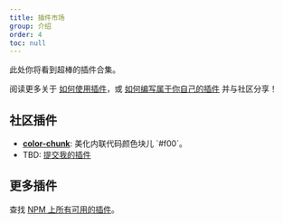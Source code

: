 ```yaml
---
title: 插件市场
group: 介绍
order: 4
toc: null
---
```


此处你将看到超棒的插件合集。

阅读更多关于 [如何使用插件](./index.md#配置)，或 [如何编写属于你自己的插件](./new.md) 并与社区分享！

## 社区插件

- [**color-chunk**](https://github.com/Wxh16144/dumi-plugin-color-chunk#readme): 美化内联代码颜色块儿 \`#f00\`。
- TBD: [提交我的插件](https://github.com/umijs/dumi/edit/master/docs/plugin/market.md)

## 更多插件

查找 [NPM 上所有可用的插件](https://www.npmjs.com/search?q=keywords%3Adumi-plugin)。
